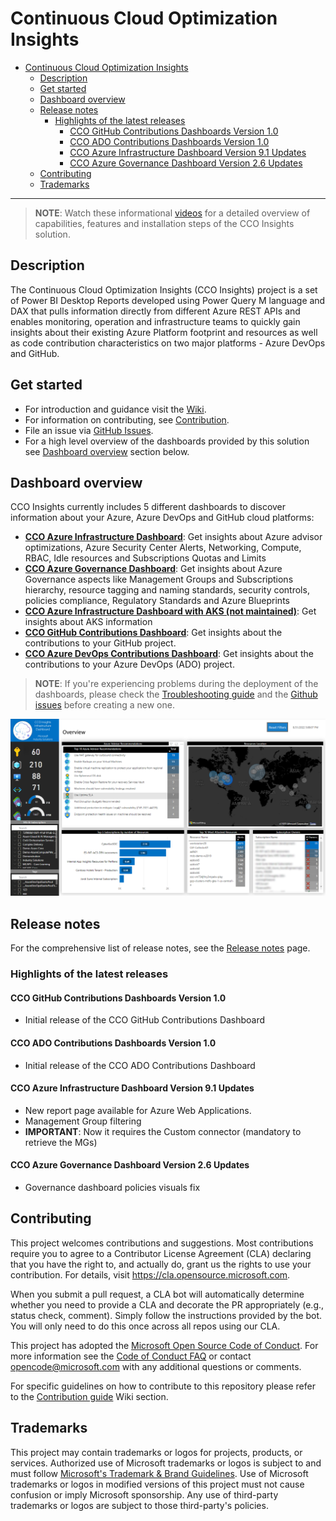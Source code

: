 
# Continuous Cloud Optimization Insights

- [Continuous Cloud Optimization Insights](#continuous-cloud-optimization-insights)
  - [Description](#description)
  - [Get started](#get-started)
  - [Dashboard overview](#dashboard-overview)
  - [Release notes](#release-notes)
    - [Highlights of the latest releases](#highlights-of-the-latest-releases)
      - [CCO GitHub Contributions Dashboards Version 1.0](#cco-github-contributions-dashboards-version-10)
      - [CCO ADO Contributions Dashboards Version 1.0](#cco-ado-contributions-dashboards-version-10)
      - [CCO Azure Infrastructure Dashboard Version 9.1 Updates](#cco-azure-infrastructure-dashboard-version-91-updates)
      - [CCO Azure Governance Dashboard Version 2.6 Updates](#cco-azure-governance-dashboard-version-26-updates)
  - [Contributing](#contributing)
  - [Trademarks](#trademarks)

-------------------------------
>**NOTE**:  Watch these informational [videos](https://aka.ms/ccoinsights/videos) for a detailed overview of capabilities, features and installation steps of the CCO Insights solution.


## Description

The Continuous Cloud Optimization Insights (CCO Insights) project is a set of Power BI Desktop Reports developed using Power Query M language and DAX that pulls information directly from different Azure REST APIs and enables monitoring, operation and infrastructure teams to quickly gain insights about their existing Azure Platform footprint and resources as well as code contribution characteristics on two major platforms - Azure DevOps and GitHub.

## Get started

* For introduction and guidance visit the [Wiki](https://github.com/azure/CCOInsights/wiki).
* For information on contributing, see [Contribution](<https://github.com/Azure/CCOInsights/wiki/Contribution%20guide>).
* File an issue via [GitHub Issues](https://github.com/azure/CCOInsights/issues/new/choose).
* For a high level overview of the dashboards provided by this solution see [Dashboard overview](#dashboard-overview) section below.

## Dashboard overview

CCO Insights currently includes 5 different dashboards to discover information about your Azure, Azure DevOps and GitHub cloud platforms:

- [**CCO Azure Infrastructure Dashboard**](./dashboards/CCODashboard-Infra/InfraDeploymentGuide.md): Get insights about Azure advisor optimizations, Azure Security Center Alerts, Networking, Compute, RBAC, Idle resources and Subscriptions Quotas and Limits
- [**CCO Azure Governance Dashboard**](./dashboards/CCODashboard-Governance/GovernanceDeploymentGuide.md): Get insights about Azure Governance aspects like Management Groups and Subscriptions hierarchy, resource tagging and naming standards, security controls, policies compliance, Regulatory Standards and Azure Blueprints
- [**CCO Azure Infrastructure Dashboard with AKS (not maintained)**](./dashboards/CCODashboard-Infra/InfraDeploymentGuide.md): Get insights about AKS information
- [**CCO GitHub Contributions Dashboard**](./dashboards/GitHubDashboard-Contributors/GitHubDeploymentGuide.md): Get insights about the contributions to your GitHub project.
- [**CCO Azure DevOps Contributions Dashboard**](./dashboards/ADODashboard-Contributors/ADODeploymentGuide.md): Get insights about the contributions to your Azure DevOps (ADO) project.



>**NOTE**: If you're experiencing problems during the deployment of the dashboards, please check the [Troubleshooting guide](./install/TroubleshootingGuide.md) and the [Github issues](https://github.com/Azure/CCOInsights/issues?q=is%3Aissue) before creating a new one.


![OverviewImage](./install/images/OverviewImage.png)

## Release notes

For the comprehensive list of release notes, see the [Release notes](./Release-Notes.md) page.

### Highlights of the latest releases

#### CCO GitHub Contributions Dashboards Version 1.0

- Initial release of the CCO GitHub Contributions Dashboard

#### CCO ADO Contributions Dashboards Version 1.0

- Initial release of the CCO ADO Contributions Dashboard

#### CCO Azure Infrastructure Dashboard Version 9.1 Updates

- New report page available for Azure Web Applications.
- Management Group filtering
- **IMPORTANT**: Now it requires the Custom connector (mandatory to retrieve the MGs)

#### CCO Azure Governance Dashboard Version 2.6 Updates

- Governance dashboard policies visuals fix

## Contributing

This project welcomes contributions and suggestions.  Most contributions require you to agree to a Contributor License Agreement (CLA) declaring that you have the right to, and actually do, grant us the rights to use your contribution. For details, visit <https://cla.opensource.microsoft.com>.

When you submit a pull request, a CLA bot will automatically determine whether you need to provide a CLA and decorate the PR appropriately (e.g., status check, comment). Simply follow the instructions provided by the bot. You will only need to do this once across all repos using our CLA.

This project has adopted the [Microsoft Open Source Code of Conduct](https://opensource.microsoft.com/codeofconduct/).
For more information see the [Code of Conduct FAQ](https://opensource.microsoft.com/codeofconduct/faq/) or contact [opencode@microsoft.com](mailto:opencode@microsoft.com) with any additional questions or comments.

For specific guidelines on how to contribute to this repository please refer to the [Contribution guide](https://github.com/Azure/ResourceModules/wiki/Contribution%20guide) Wiki section.

## Trademarks

This project may contain trademarks or logos for projects, products, or services. Authorized use of Microsoft trademarks or logos is subject to and must follow
[Microsoft's Trademark & Brand Guidelines](https://www.microsoft.com/en-us/legal/intellectualproperty/trademarks/usage/general).
Use of Microsoft trademarks or logos in modified versions of this project must not cause confusion or imply Microsoft sponsorship.
Any use of third-party trademarks or logos are subject to those third-party's policies.